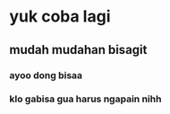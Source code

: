 # yuk coba lagi

## mudah mudahan bisagit 

### ayoo dong bisaa

### klo gabisa gua harus ngapain nihh
